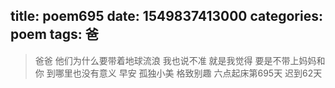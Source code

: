 title: poem695
date: 1549837413000
categories: poem
tags: 爸
---
> 爸爸
他们为什么要带着地球流浪
我也说不准
就是我觉得
要是不带上妈妈和你
到哪里也没有意义
早安
孤独小美
格致别趣
六点起床第695天 迟到62天